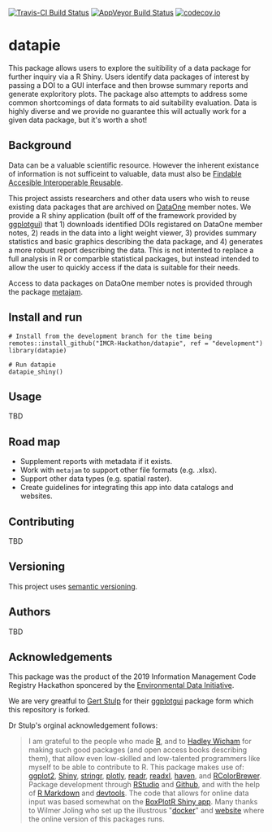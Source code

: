 <!-- This comment enables badge extraction to pkgdown site -->

[![Travis-CI Build Status](https://travis-ci.com/IMCR-Hackathon/ggplotgui.svg?branch=master)](https://travis-ci.org/IMCR-Hackathon/datapie)
[![AppVeyor Build Status](https://ci.appveyor.com/api/projects/status/github/IMCR-Hackathon/datapie?branch=master&svg=true)](https://ci.appveyor.com/project/IMCR-Hackathon/ggplotgui)
[![codecov.io](https://codecov.io/github/IMCR-Hackathon/datapie/coverage.svg?branch=master)](https://codecov.io/github/IMCR-Hackathon/ggplotgui?branch=master)

# datapie

This package allows users to explore the suitibility of a data package for further inquiry via a R Shiny.
Users identify data packages of interest by passing a DOI to a GUI interface and then browse summary reports and generate exploritory plots.
The package also attempts to address some common shortcomings of data formats to aid suitability evaluation.
Data is highly diverse and we provide no guarantee this will actually work for a given data package, but it's worth a shot!

## Background

Data can be a valuable scientific resource.
However the inherent existance of information is not sufficeint to valuable, data must also be [Findable Accesible Interoperable Reusable](https://www.force11.org/group/fairgroup/fairprinciples).

This project assists researchers and other data users who wish to reuse existing data packages that are archived on [DataOne](https://www.dataone.org/) member notes.
We provide a R shiny application (built off of the framework provided by [ggplotgui](https://github.com/gertstulp/ggplotgui)) that 1) downloads identified DOIs registared on DataOne member notes, 2) reads in the data into a light weight viewer, 3) provides summary statistics and basic graphics describing the data package, and 4) generates a more robust report describing the data.
This is not intented to replace a full analysis in R or comparble statistical packages, but instead intended to allow the user to quickly access if the data is suitable for their needs.

Access to data packages on DataOne member notes is provided through the package [metajam](https://github.com/NCEAS/metajam).

## Install and run

```
# Install from the development branch for the time being
remotes::install_github("IMCR-Hackathon/datapie", ref = "development")
library(datapie)

# Run datapie
datapie_shiny()
```

## Usage

TBD

## Road map

* Supplement reports with metadata if it exists.
* Work with `metajam` to support other file formats (e.g. .xlsx).
* Support other data types (e.g. spatial raster).
* Create guidelines for integrating this app into data catalogs and websites.

## Contributing

TBD


## Versioning

This project uses [semantic versioning](https://semver.org).

## Authors

TBD

## Acknowledgements

This package was the product of the 2019 Information Management Code Registry Hackathon sponcered by the [Environmental Data Initiative](https://environmentaldatainitiative.org/).

We are very greatful to [Gert Stulp](https://www.gertstulp.com/) for their [ggplotgui](https://github.com/gertstulp/ggplotgui) package form which this repository is forked.

Dr Stulp's orginal acknowledgement follows:
> I am grateful to the people who made [R](https://www.r-project.org/), and to [Hadley Wicham](http://hadley.nz/) for making such good packages (and open access books describing them), that allow even low-skilled and low-talented programmers like myself to be able to contribute to R. This package makes use of: [ggplot2](http://ggplot2.tidyverse.org/), [Shiny](http://shiny.rstudio.com/), [stringr](http://stringr.tidyverse.org/), [plotly](https://plot.ly/r/), [readr](http://readr.tidyverse.org/), [readxl](http://readxl.tidyverse.org/), [haven](http://haven.tidyverse.org/), and [RColorBrewer](https://cran.r-project.org/web/packages/RColorBrewer/RColorBrewer.pdf). Package development through [RStudio](https://www.rstudio.com/) and [Github](https://github.com/), and with the help of [R Markdown](http://rmarkdown.rstudio.com) and [devtools](https://www.rstudio.com/products/rpackages/devtools/). The code that allows for online data input was based somewhat on the [BoxPlotR Shiny app](https://github.com/VizWizard/BoxPlotR.shiny). Many thanks to Wilmer Joling who set up the illustrous "[docker](https://www.docker.com/)" and [website](https://site.shinyserver.dck.gmw.rug.nl/ggplotgui/) where the online version of this packages runs.   
